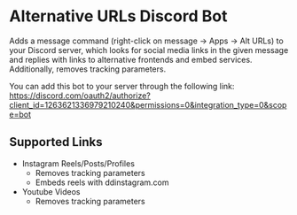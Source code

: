# Alternative URLs Discord Bot

Adds a message command (right-click on message -> Apps -> Alt URLs) to your Discord server,
which looks for social media links in the given message and replies with links to
alternative frontends and embed services.
Additionally, removes tracking parameters.

You can add this bot to your server through the following link:
https://discord.com/oauth2/authorize?client_id=1263621336979210240&permissions=0&integration_type=0&scope=bot

## Supported Links

- Instagram Reels/Posts/Profiles
    - Removes tracking parameters
    - Embeds reels with ddinstagram.com
- Youtube Videos
    - Removes tracking parameters
